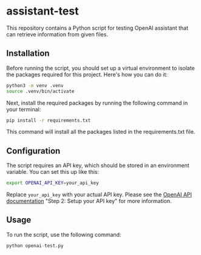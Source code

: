 # assistant-test

This repository contains a Python script for testing OpenAI assistant that can retrieve information from given files.

## Installation

Before running the script, you should set up a virtual environment to isolate the packages required for this project. Here's how you can do it:

```bash
python3 -m venv .venv
source .venv/bin/activate
```

Next, install the required packages by running the following command in your terminal:

```bash
pip install -r requirements.txt
```

This command will install all the packages listed in the requirements.txt file.

## Configuration

The script requires an API key, which should be stored in an environment variable. You can set this up like this:

```bash
export OPENAI_API_KEY=your_api_key
```

Replace `your_api_key` with your actual API key. Please see the [OpenAI API documentation](https://platform.openai.com/docs/quickstart/step-2-setup-your-api-key?context=python) "Step 2: Setup your API key" for more information.

## Usage

To run the script, use the following command:

```python
python openai-test.py
```
